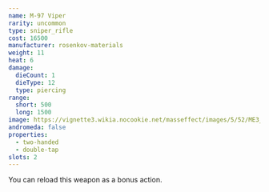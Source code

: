 ```yaml
---
name: M-97 Viper
rarity: uncommon
type: sniper_rifle
cost: 16500
manufacturer: rosenkov-materials
weight: 11
heat: 6
damage:
  dieCount: 1
  dieType: 12
  type: piercing
range:
  short: 500
  long: 1500
image: https://vignette3.wikia.nocookie.net/masseffect/images/5/52/ME3_Viper_Sniper_Rifle.png/revision/latest?cb=20120317191749
andromeda: false
properties:
  - two-handed
  - double-tap
slots: 2
---
```

You can reload this weapon as a bonus action.